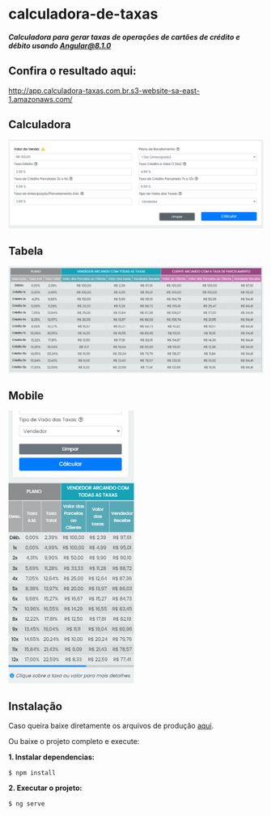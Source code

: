 # calculadora-de-taxas

##### Calculadora para gerar taxas de operações de cartões de crédito e débito usando Angular@8.1.0

## Confira o resultado aqui:

http://app.calculadora-taxas.com.br.s3-website-sa-east-1.amazonaws.com/

## Calculadora

![Calculadora](https://github.com/marciocorreadev/calculadora-de-taxas/blob/master/public/img/calc.PNG?raw=true)

## Tabela

![Tabela](https://github.com/marciocorreadev/calculadora-de-taxas/blob/master/public/img/tabela.PNG)

## Mobile

![Tabela](https://github.com/marciocorreadev/calculadora-de-taxas/blob/master/public/img/Mobile.PNG?raw=true)

## Instalação

Caso queira baixe diretamente os arquivos de produção [aqui](https://github.com/correamarcio/calculadora-de-taxas/blob/master/dist/calculadora-de-taxas.rar?raw=true).

Ou baixe o projeto completo e execute:

**1. Instalar dependencias:**

```shell
$ npm install
```

**2. Executar o projeto:**

```shell
$ ng serve
```
